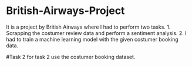 # British-Airways-Project
It is a project by British Airways where I had to perform two tasks. 1. Scrapping the costumer review data and perform a sentiment analysis. 2.  I had to train a machine learning model with the given costumer booking data. 

#Task 2
for task 2 use the costumer booking dataset.
